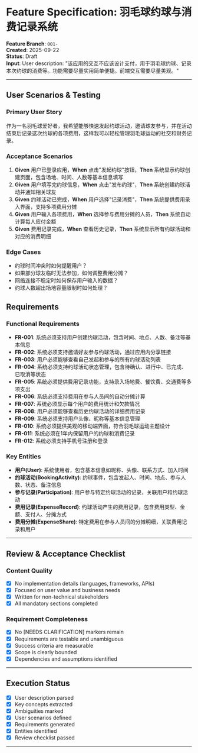 # Feature Specification: 羽毛球约球与消费记录系统

**Feature Branch**: `001-`  
**Created**: 2025-09-22  
**Status**: Draft  
**Input**: User description: "该应用的交互不应该设计支付，用于羽毛球约球、记录本次约球的消费等。功能需要尽量实用简单便捷。前端交互需要尽量美观。"

---

## User Scenarios & Testing

### Primary User Story
作为一名羽毛球爱好者，我希望能够快速发起约球活动，邀请球友参与，并在活动结束后记录这次约球的各项费用，这样我可以轻松管理羽毛球运动的社交和财务记录。

### Acceptance Scenarios
1. **Given** 用户已登录应用，**When** 点击"发起约球"按钮，**Then** 系统显示约球创建页面，包含场地、时间、人数等基本信息填写
2. **Given** 用户填写完约球信息，**When** 点击"发布约球"，**Then** 系统创建约球活动并通知相关球友
3. **Given** 约球活动已完成，**When** 用户选择"记录消费"，**Then** 系统提供费用录入界面，支持多项费用分摊
4. **Given** 用户输入各项费用，**When** 选择参与费用分摊的人员，**Then** 系统自动计算每人应付金额
5. **Given** 费用记录完成，**When** 查看历史记录，**Then** 系统显示所有约球活动和对应的消费明细

### Edge Cases
- 约球时间冲突时如何提醒用户？
- 如果部分球友临时无法参加，如何调整费用分摊？
- 网络连接不稳定时如何保存用户输入的数据？
- 约球人数超出场地容量限制时如何处理？

## Requirements

### Functional Requirements
- **FR-001**: 系统必须支持用户创建约球活动，包含时间、地点、人数、备注等基本信息
- **FR-002**: 系统必须支持邀请好友参与约球活动，通过应用内分享链接
- **FR-003**: 用户必须能够查看自己发起和参与的所有约球活动列表
- **FR-004**: 系统必须支持约球活动状态管理，包含待确认、进行中、已完成、已取消等状态
- **FR-005**: 系统必须提供费用记录功能，支持录入场地费、餐饮费、交通费等多项支出
- **FR-006**: 系统必须支持费用在参与人员间的自动分摊计算
- **FR-007**: 系统必须显示每个用户的费用统计和欠款情况
- **FR-008**: 用户必须能够查看历史约球活动的详细费用记录
- **FR-009**: 系统必须支持用户头像、昵称等基本信息管理
- **FR-010**: 系统必须提供美观的移动端界面，符合羽毛球运动主题设计
- **FR-011**: 系统必须在1年内保留用户的约球和消费记录
- **FR-012**: 系统必须支持手机号注册和登录

### Key Entities
- **用户(User)**: 系统使用者，包含基本信息如昵称、头像、联系方式、加入时间
- **约球活动(BookingActivity)**: 约球事件，包含发起人、时间、地点、参与人数、状态、备注信息
- **参与记录(Participation)**: 用户参与特定约球活动的记录，关联用户和约球活动
- **费用记录(ExpenseRecord)**: 约球活动产生的费用记录，包含费用类型、金额、支付人、分摊方式
- **费用分摊(ExpenseShare)**: 特定费用在参与人员间的分摊明细，关联费用记录和用户

---

## Review & Acceptance Checklist

### Content Quality
- [x] No implementation details (languages, frameworks, APIs)
- [x] Focused on user value and business needs
- [x] Written for non-technical stakeholders
- [x] All mandatory sections completed

### Requirement Completeness
- [x] No [NEEDS CLARIFICATION] markers remain
- [x] Requirements are testable and unambiguous  
- [x] Success criteria are measurable
- [x] Scope is clearly bounded
- [x] Dependencies and assumptions identified

---

## Execution Status

- [x] User description parsed
- [x] Key concepts extracted
- [x] Ambiguities marked
- [x] User scenarios defined
- [x] Requirements generated
- [x] Entities identified
- [x] Review checklist passed

---